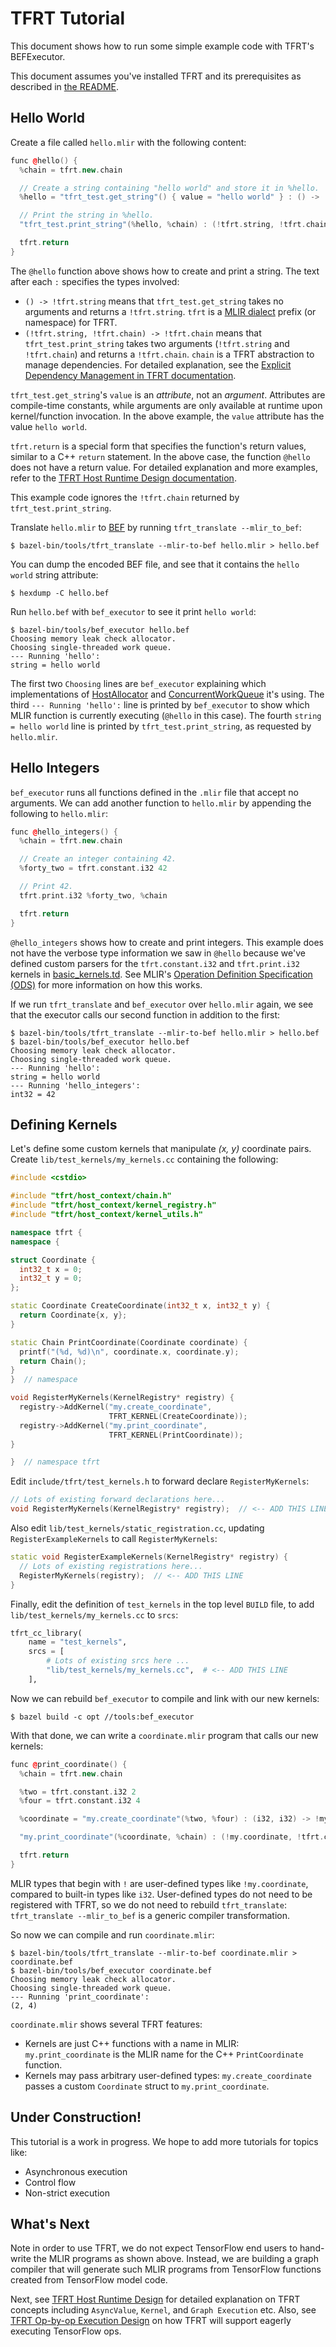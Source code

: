 # TFRT Tutorial

<!--* freshness: {
  owner: 'lauj'
  reviewed: '2020-11-03'
} *-->

<!-- TOC -->

This document shows how to run some simple example code with TFRT's BEFExecutor.

This document assumes you've installed TFRT and its prerequisites as described
in
[the README](https://github.com/tensorflow/runtime/blob/master/README.md#getting-started).

## Hello World

Create a file called `hello.mlir` with the following content:

```c++
func @hello() {
  %chain = tfrt.new.chain

  // Create a string containing "hello world" and store it in %hello.
  %hello = "tfrt_test.get_string"() { value = "hello world" } : () -> !tfrt.string

  // Print the string in %hello.
  "tfrt_test.print_string"(%hello, %chain) : (!tfrt.string, !tfrt.chain) -> !tfrt.chain

  tfrt.return
}
```

The `@hello` function above shows how to create and print a string. The text
after each `:` specifies the types involved:

-   `() -> !tfrt.string` means that `tfrt_test.get_string` takes no arguments
    and returns a `!tfrt.string`. `tfrt` is a
    [MLIR dialect](https://mlir.llvm.org/docs/LangRef/#dialects) prefix (or
    namespace) for TFRT.
-   `(!tfrt.string, !tfrt.chain) -> !tfrt.chain` means that
    `tfrt_test.print_string` takes two arguments (`!tfrt.string` and
    `!tfrt.chain`) and returns a `!tfrt.chain`. `chain` is a TFRT abstraction to
    manage dependencies. For detailed explanation, see the
    [Explicit Dependency Management in TFRT documentation](explicit_dependency.md).

`tfrt_test.get_string`'s `value` is an *attribute*, not an *argument*.
Attributes are compile-time constants, while arguments are only available at
runtime upon kernel/function invocation. In the above example, the `value`
attribute has the value `hello world`.

`tfrt.return` is a special form that specifies the function's return values,
similar to a C++ `return` statement. In the above case, the function `@hello`
does not have a return value. For detailed explanation and more examples, refer
to the
[TFRT Host Runtime Design documentation](tfrt_host_runtime_design.md#tfrt_return).

This example code ignores the `!tfrt.chain` returned by
`tfrt_test.print_string`.

Translate `hello.mlir` to [BEF](binary_executable_format.md) by running
`tfrt_translate --mlir_to_bef`:

```shell
$ bazel-bin/tools/tfrt_translate --mlir-to-bef hello.mlir > hello.bef
```

You can dump the encoded BEF file, and see that it contains the `hello world`
string attribute:

```shell
$ hexdump -C hello.bef
```

Run `hello.bef` with `bef_executor` to see it print `hello world`:

```shell
$ bazel-bin/tools/bef_executor hello.bef
Choosing memory leak check allocator.
Choosing single-threaded work queue.
--- Running 'hello':
string = hello world
```

The first two `Choosing` lines are `bef_executor` explaining which
implementations of
[HostAllocator](https://github.com/tensorflow/runtime/blob/master/include/tfrt/host_context/host_allocator.h)
and
[ConcurrentWorkQueue](https://github.com/tensorflow/runtime/blob/master/include/tfrt/host_context/concurrent_work_queue.h)
it's using. The third `--- Running 'hello':` line is printed by `bef_executor`
to show which MLIR function is currently executing (`@hello` in this case). The
fourth `string = hello world` line is printed by `tfrt_test.print_string`, as
requested by `hello.mlir`.

## Hello Integers

`bef_executor` runs all functions defined in the `.mlir` file that accept no
arguments. We can add another function to `hello.mlir` by appending the
following to `hello.mlir`:

```c++
func @hello_integers() {
  %chain = tfrt.new.chain

  // Create an integer containing 42.
  %forty_two = tfrt.constant.i32 42

  // Print 42.
  tfrt.print.i32 %forty_two, %chain

  tfrt.return
}
```

`@hello_integers` shows how to create and print integers. This example does not
have the verbose type information we saw in `@hello` because we've defined
custom parsers for the `tfrt.constant.i32` and `tfrt.print.i32` kernels in
[basic_kernels.td](https://github.com/tensorflow/runtime/blob/master/include/tfrt/basic_kernels/opdefs/basic_kernels.td).
See MLIR's
[Operation Definition Specification (ODS)](https://mlir.llvm.org/docs/OpDefinitions/)
for more information on how this works.

If we run `tfrt_translate` and `bef_executor` over `hello.mlir` again, we see
that the executor calls our second function in addition to the first:

```shell
$ bazel-bin/tools/tfrt_translate --mlir-to-bef hello.mlir > hello.bef
$ bazel-bin/tools/bef_executor hello.bef
Choosing memory leak check allocator.
Choosing single-threaded work queue.
--- Running 'hello':
string = hello world
--- Running 'hello_integers':
int32 = 42
```

## Defining Kernels

Let's define some custom kernels that manipulate *(x, y)* coordinate pairs.
Create `lib/test_kernels/my_kernels.cc` containing the following:

```c++
#include <cstdio>

#include "tfrt/host_context/chain.h"
#include "tfrt/host_context/kernel_registry.h"
#include "tfrt/host_context/kernel_utils.h"

namespace tfrt {
namespace {

struct Coordinate {
  int32_t x = 0;
  int32_t y = 0;
};

static Coordinate CreateCoordinate(int32_t x, int32_t y) {
  return Coordinate{x, y};
}

static Chain PrintCoordinate(Coordinate coordinate) {
  printf("(%d, %d)\n", coordinate.x, coordinate.y);
  return Chain();
}
}  // namespace

void RegisterMyKernels(KernelRegistry* registry) {
  registry->AddKernel("my.create_coordinate",
                      TFRT_KERNEL(CreateCoordinate));
  registry->AddKernel("my.print_coordinate",
                      TFRT_KERNEL(PrintCoordinate));
}

}  // namespace tfrt
```

Edit `include/tfrt/test_kernels.h` to forward declare `RegisterMyKernels`:

```c++
// Lots of existing forward declarations here...
void RegisterMyKernels(KernelRegistry* registry);  // <-- ADD THIS LINE
```

Also edit `lib/test_kernels/static_registration.cc`, updating
`RegisterExampleKernels` to call `RegisterMyKernels`:

```c++
static void RegisterExampleKernels(KernelRegistry* registry) {
  // Lots of existing registrations here...
  RegisterMyKernels(registry);  // <-- ADD THIS LINE
}
```

Finally, edit the definition of `test_kernels` in the top level `BUILD` file, to
add `lib/test_kernels/my_kernels.cc` to `srcs`:

```python
tfrt_cc_library(
    name = "test_kernels",
    srcs = [
        # Lots of existing srcs here ...
        "lib/test_kernels/my_kernels.cc",  # <-- ADD THIS LINE
    ],
```

Now we can rebuild `bef_executor` to compile and link with our new kernels:

```shell
$ bazel build -c opt //tools:bef_executor
```

With that done, we can write a `coordinate.mlir` program that calls our new
kernels:

```c++
func @print_coordinate() {
  %chain = tfrt.new.chain

  %two = tfrt.constant.i32 2
  %four = tfrt.constant.i32 4

  %coordinate = "my.create_coordinate"(%two, %four) : (i32, i32) -> !my.coordinate

  "my.print_coordinate"(%coordinate, %chain) : (!my.coordinate, !tfrt.chain) -> !tfrt.chain

  tfrt.return
}
```

MLIR types that begin with `!` are user-defined types like `!my.coordinate`,
compared to built-in types like `i32`. User-defined types do not need to be
registered with TFRT, so we do not need to rebuild `tfrt_translate`:
`tfrt_translate --mlir_to_bef` is a generic compiler transformation.

So now we can compile and run `coordinate.mlir`:

```shell
$ bazel-bin/tools/tfrt_translate --mlir-to-bef coordinate.mlir > coordinate.bef
$ bazel-bin/tools/bef_executor coordinate.bef
Choosing memory leak check allocator.
Choosing single-threaded work queue.
--- Running 'print_coordinate':
(2, 4)
```

`coordinate.mlir` shows several TFRT features:

-   Kernels are just C++ functions with a name in MLIR: `my.print_coordinate` is
    the MLIR name for the C++ `PrintCoordinate` function.
-   Kernels may pass arbitrary user-defined types: `my.create_coordinate` passes
    a custom `Coordinate` struct to `my.print_coordinate`.

## Under Construction!

This tutorial is a work in progress. We hope to add more tutorials for topics
like:

-   Asynchronous execution
-   Control flow
-   Non-strict execution

## What's Next

Note in order to use TFRT, we do not expect TensorFlow end users to hand-write
the MLIR programs as shown above. Instead, we are building a graph compiler that
will generate such MLIR programs from TensorFlow functions created from
TensorFlow model code.

Next, see [TFRT Host Runtime Design](tfrt_host_runtime_design.md) for detailed
explanation on TFRT concepts including `AsyncValue`, `Kernel`, and `Graph
Execution` etc. Also, see
[TFRT Op-by-op Execution Design](tfrt_op_by_op_execution_design.md) on how TFRT
will support eagerly executing TensorFlow ops.
